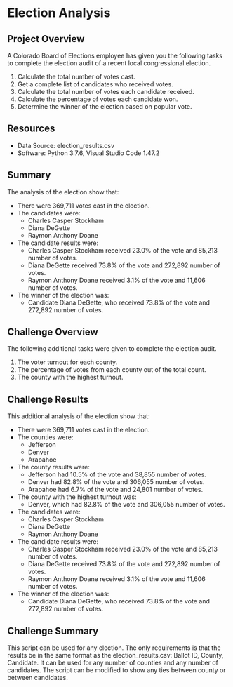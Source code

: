 # Election Analysis

## Project Overview
A Colorado Board of Elections employee has given you the following tasks to complete the election audit of a recent local congressional election.
1. Calculate the total number of votes cast.
2. Get a complete list of candidates who received votes.
3. Calculate the total number of votes each candidate received.
4. Calculate the percentage of votes each candidate won.
5. Determine the winner of the election based on popular vote.

## Resources
- Data Source: election_results.csv
- Software: Python 3.7.6, Visual Studio Code 1.47.2

## Summary
The analysis of the election show that:
- There were 369,711 votes cast in the election.
- The candidates were:
    - Charles Casper Stockham
    - Diana DeGette
    - Raymon Anthony Doane
- The candidate results were:
    - Charles Casper Stockham received 23.0% of the vote and 85,213 number of votes.
    - Diana DeGette received 73.8% of the vote and 272,892 number of votes.
    - Raymon Anthony Doane received 3.1% of the vote and 11,606 number of votes.
- The winner of the election was:
    - Candidate Diana DeGette, who received 73.8% of the vote and 272,892 number of votes.

## Challenge Overview
The following additional tasks were given to complete the election audit.
1. The voter turnout for each county.
2. The percentage of votes from each county out of the total count.
3. The county with the highest turnout.

## Challenge Results
This additional analysis of the election show that:
- There were 369,711 votes cast in the election.
- The counties were:
    - Jefferson
    - Denver
    - Arapahoe
- The county results were:
    - Jefferson had 10.5% of the vote and 38,855 number of votes.
    - Denver had 82.8% of the vote and 306,055 number of votes.
    - Arapahoe had 6.7% of the vote and 24,801 number of votes.
- The county with the highest turnout was:
    - Denver, which had 82.8% of the vote and 306,055 number of votes.
- The candidates were:
    - Charles Casper Stockham
    - Diana DeGette
    - Raymon Anthony Doane
- The candidate results were:
    - Charles Casper Stockham received 23.0% of the vote and 85,213 number of votes.
    - Diana DeGette received 73.8% of the vote and 272,892 number of votes.
    - Raymon Anthony Doane received 3.1% of the vote and 11,606 number of votes.
- The winner of the election was:
    - Candidate Diana DeGette, who received 73.8% of the vote and 272,892 number of votes.

## Challenge Summary
This script can be used for any election. The only requirements is that the results be in the same format as the election_results.csv: Ballot ID, County, Candidate. It can be used for any number of counties and any number of candidates. The script can be modified to show any ties between county or between candidates.